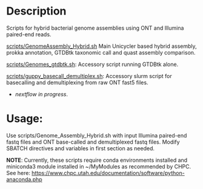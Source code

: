 # Description

Scripts for hybrid bacterial genome assemblies using ONT and Illumina paired-end reads.

[scripts/GenomeAssembly_Hybrid.sh](scripts/GenomeAssembly_Hybrid.sh) Main Unicycler based hybrid assembly, prokka annotation, GTDBtk taxonomic call and quast assembly comparison.

[scripts/Genomes_gtdbtk.sh](scripts/genomes_gtdbtk.sh):  Accessory script running GTDBtk alone.

[scripts/guppy_basecall_demultiplex.sh](scripts/guppy_basecall_demultiplex.sh): Accessory slurm script for basecalling and demultiplexing from raw ONT fast5 files.

 - *nextflow in progress*.

# Usage:

Use scripts/Genome_Assembly_Hybrid.sh with input Illumina paired-end fastq files and ONT base-called and demultiplexed fastq files. Modify SBATCH directives and variables in first section as needed.

**NOTE**: Currently, these scripts require conda environments installed and miniconda3 module installed in ~/MyModules as recommended by CHPC. See here: https://www.chpc.utah.edu/documentation/software/python-anaconda.php 
